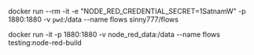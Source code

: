 
docker run --rm -it -e "NODE_RED_CREDENTIAL_SECRET=1SatnamW" -p 1880:1880 -v `pwd`:/data --name flows sinny777/flows

docker run -it -p 1880:1880 -v node_red_data:/data --name flows testing:node-red-build


